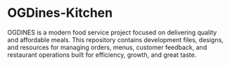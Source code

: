 # OGDines-Kitchen
OGDINES is a modern food service project focused on delivering quality and affordable meals. This repository contains development files, designs, and resources for managing orders, menus, customer feedback, and restaurant operations  built for efficiency, growth, and great taste.
